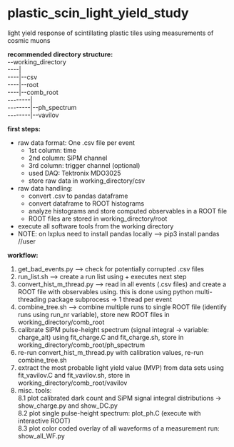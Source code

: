 # plastic_scin_light_yield_study
light yield response of scintillating plastic tiles using measurements of cosmic muons

**recommended directory structure:**  
--working_directory  
----|  
----|--csv  
----|--root  
----|--comb_root  
--------|  
--------|--ph_spectrum  
--------|--vavilov  

**first steps:**
- raw data format: One .csv file per event
	- 1st column: time
	- 2nd column: SiPM channel
	- 3rd column: trigger channel (optional)
	- used DAQ: Tektronix MDO3025
	- store raw data in working_directory/csv
- raw data handling:
	- convert .csv to pandas dataframe
	- convert dataframe to ROOT histograms
	- analyze histograms and store computed observables in a ROOT file
	- ROOT files are stored in working_directory/root
- execute all software tools from the working directory
- NOTE: on lxplus need to install pandas locally --> pip3 install pandas //user

**workflow:**
1. get_bad_events.py --> check for potentially corrupted .csv files
2. run_list.sh --> create a run list using + executes next step
2. convert_hist_m_thread.py --> read in all events (.csv files) and create a ROOT file with observables using. this is done using python multi-threading package subprocess -> 1 thread per event
3. combine_tree.sh --> combine multiple runs to single ROOT file (identify runs using run_nr variable), store new ROOT files in working_directory/comb_root
4. calibrate SiPM pulse-height spectrum (signal integral -> variable: charge_alt) using fit_charge.C and fit_charge.sh, store in working_directory/comb_root/ph_spectrum
5. re-run convert_hist_m_thread.py with calibration values, re-run combine_tree.sh
6. extract the most probable light yield value (MVP) from data sets using fit_vavilov.C and fit_vavilov.sh, store in working_directory/comb_root/vavilov
8. misc. tools:   
	8.1 plot calibrated dark count and SiPM signal integral distributions -> show_charge.py and show_DC.py  
	8.2 plot single pulse-height spectrum: plot_ph.C (execute with interactive ROOT)  
	8.3 plot color coded overlay of all waveforms of a measurement run: show_all_WF.py
